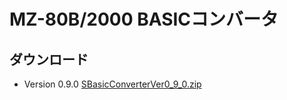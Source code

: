 # MZ-80B/2000 BASICコンバータ

## ダウンロード

- Version 0.9.0
[SBasicConverterVer0_9_0.zip](https://github.com/kuran-kuran/BasicConverter/raw/develop/Release/SBasicConverterVer0_9_0.zip)

